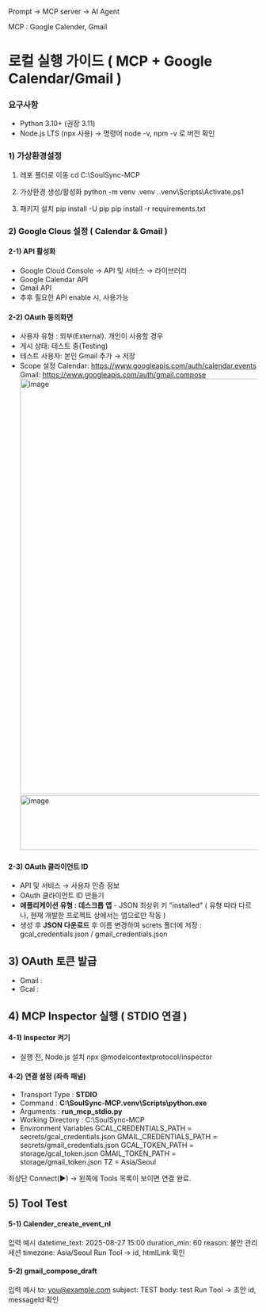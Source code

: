 Prompt -> MCP server -> AI Agent

MCP : Google Calender, Gmail

# 로컬 실행 가이드 ( MCP + Google Calendar/Gmail )

### 요구사항
- Python 3.10+ (권장 3.11)
- Node.js LTS (npx 사용) → 명령어 node -v, npm -v 로 버전 확인

### 1) 가상환경설정

1) 레포 폴더로 이동
cd C:\SoulSync-MCP

3) 가상환경 생성/활성화
python -m venv .venv
.\.venv\Scripts\Activate.ps1

3) 패키지 설치
pip install -U pip
pip install -r requirements.txt

### 2) Google Clous 설정 ( Calendar & Gmail )

#### 2-1) API 활성화
- Google Cloud Console → API 및 서비스 → 라이브러리
- Google Calendar API
- Gmail API
- 추후 필요한 API enable 시, 사용가능
  
#### 2-2) OAuth 동의화면
- 사용자 유형 : 외부(External). 개인이 사용할 경우
- 게시 상태: 테스트 중(Testing)
- 테스트 사용자: 본인 Gmail 추가 → 저장
- Scope 설정
  Calendar: https://www.googleapis.com/auth/calendar.events
  Gmail: https://www.googleapis.com/auth/gmail.compose
  <img width="729" height="838" alt="image" src="https://github.com/user-attachments/assets/25a547ac-8256-4c08-8d5a-36679c6377cd" />
  <img width="608" height="110" alt="image" src="https://github.com/user-attachments/assets/12e3f237-6e63-4109-a679-4562e885b110" />
  
#### 2-3) OAuth 클라이언트 ID
- API 및 서비스 → 사용자 인증 정보
- OAuth 클라이언트 ID 만들기
- **애플리케이션 유형 : 데스크톱 앱** - JSON 최상위 키 "installed" ( 유형 따라 다르나, 현재 개발한 프로젝트 상에서는 앱으로만 작동 )
- 생성 후 **JSON 다운로드** 후 이름 변경하여 screts 폴더에 저장 : gcal_credentials.json / gmail_credentials.json
  
## 3) OAuth 토큰 발급
- Gmail :
- Gcal :
  
## 4) MCP Inspector 실행 ( STDIO 연결 )
#### 4-1) Inspector 켜기
- 실행 전, Node.js 설치
npx @modelcontextprotocol/inspector

#### 4-2) 연결 설정 (좌측 패널)
- Transport Type : **STDIO**
- Command : **C:\SoulSync-MCP\.venv\Scripts\python.exe**
- Arguments : **run_mcp_stdio.py**
- Working Directory : C:\SoulSync-MCP
- Environment Variables
  GCAL_CREDENTIALS_PATH = secrets/gcal_credentials.json
  GMAIL_CREDENTIALS_PATH = secrets/gmail_credentials.json
  GCAL_TOKEN_PATH       = storage/gcal_token.json
  GMAIL_TOKEN_PATH      = storage/gmail_token.json
  TZ                    = Asia/Seoul

좌상단 Connect(▶) → 왼쪽에 Tools 목록이 보이면 연결 완료.

## 5) Tool Test
#### 5-1) Calender_create_event_nl
입력 예시
  datetime_text: 2025-08-27 15:00
  duration_min: 60
  reason: 불안 관리 세션
  timezone: Asia/Seoul
Run Tool → id, htmlLink 확인

#### 5-2) gmail_compose_draft
입력 예시
  to: you@example.com
  subject: TEST
  body: test
Run Tool → 초안 id, messageId 확인
  
